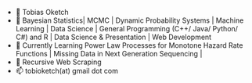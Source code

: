 - 👋 Tobias Oketch
- 👀 Bayesian Statistics| MCMC | Dynamic Probability Systems | Machine Learning | Data Science | General Programming (C++/ Java/ Python/ C#) and R | Data Science & Presentation | Web Development
- 🌱 Currently Learning Power Law Processes for Monotone Hazard Rate Functions | Missing Data in Next Generation Sequencing |
- 💞️ Recursive Web Scraping 
- 📫 tobioketch(at) gmail dot com 

<!---
tobioketch/tobioketch is a ✨ special ✨ repository because its `README.md` (this file) appears on your GitHub profile.
You can click the Preview link to take a look at your changes.
--->
